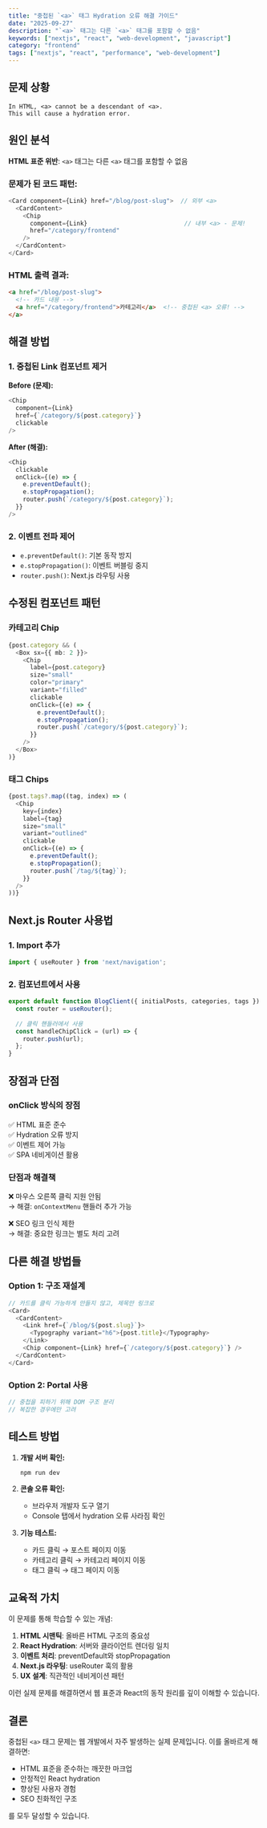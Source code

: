 ```yaml
---
title: "중첩된 `<a>` 태그 Hydration 오류 해결 가이드"
date: "2025-09-27"
description: "`<a>` 태그는 다른 `<a>` 태그를 포함할 수 없음"
keywords: ["nextjs", "react", "web-development", "javascript"]
category: "frontend"
tags: ["nextjs", "react", "performance", "web-development"]
---
```


## 문제 상황

```
In HTML, <a> cannot be a descendant of <a>.
This will cause a hydration error.
```

## 원인 분석

**HTML 표준 위반**: `<a>` 태그는 다른 `<a>` 태그를 포함할 수 없음

### 문제가 된 코드 패턴:
```typescript
<Card component={Link} href="/blog/post-slug">  // 외부 <a>
  <CardContent>
    <Chip
      component={Link}                           // 내부 <a> - 문제!
      href="/category/frontend"
    />
  </CardContent>
</Card>
```

### HTML 출력 결과:
```html
<a href="/blog/post-slug">
  <!-- 카드 내용 -->
  <a href="/category/frontend">카테고리</a>  <!-- 중첩된 <a> 오류! -->
</a>
```

## 해결 방법

### 1. 중첩된 Link 컴포넌트 제거

**Before (문제):**
```typescript
<Chip
  component={Link}
  href={`/category/${post.category}`}
  clickable
/>
```

**After (해결):**
```typescript
<Chip
  clickable
  onClick={(e) => {
    e.preventDefault();
    e.stopPropagation();
    router.push(`/category/${post.category}`);
  }}
/>
```

### 2. 이벤트 전파 제어

- `e.preventDefault()`: 기본 동작 방지
- `e.stopPropagation()`: 이벤트 버블링 중지
- `router.push()`: Next.js 라우팅 사용

## 수정된 컴포넌트 패턴

### 카테고리 Chip
```typescript
{post.category && (
  <Box sx={{ mb: 2 }}>
    <Chip
      label={post.category}
      size="small"
      color="primary"
      variant="filled"
      clickable
      onClick={(e) => {
        e.preventDefault();
        e.stopPropagation();
        router.push(`/category/${post.category}`);
      }}
    />
  </Box>
)}
```

### 태그 Chips
```typescript
{post.tags?.map((tag, index) => (
  <Chip 
    key={index}
    label={tag} 
    size="small" 
    variant="outlined"
    clickable
    onClick={(e) => {
      e.preventDefault();
      e.stopPropagation();
      router.push(`/tag/${tag}`);
    }}
  />
))}
```

## Next.js Router 사용법

### 1. Import 추가
```typescript
import { useRouter } from 'next/navigation';
```

### 2. 컴포넌트에서 사용
```typescript
export default function BlogClient({ initialPosts, categories, tags }) {
  const router = useRouter();
  
  // 클릭 핸들러에서 사용
  const handleChipClick = (url) => {
    router.push(url);
  };
}
```

## 장점과 단점

### onClick 방식의 장점
✅ HTML 표준 준수  
✅ Hydration 오류 방지  
✅ 이벤트 제어 가능  
✅ SPA 네비게이션 활용  

### 단점과 해결책
❌ 마우스 오른쪽 클릭 지원 안됨  
→ 해결: `onContextMenu` 핸들러 추가 가능

❌ SEO 링크 인식 제한  
→ 해결: 중요한 링크는 별도 처리 고려

## 다른 해결 방법들

### Option 1: 구조 재설계
```typescript
// 카드를 클릭 가능하게 만들지 않고, 제목만 링크로
<Card>
  <CardContent>
    <Link href={`/blog/${post.slug}`}>
      <Typography variant="h6">{post.title}</Typography>
    </Link>
    <Chip component={Link} href={`/category/${post.category}`} />
  </CardContent>
</Card>
```

### Option 2: Portal 사용
```typescript
// 중첩을 피하기 위해 DOM 구조 분리
// 복잡한 경우에만 고려
```

## 테스트 방법

1. **개발 서버 확인:**
   ```bash
   npm run dev
   ```

2. **콘솔 오류 확인:**
   - 브라우저 개발자 도구 열기
   - Console 탭에서 hydration 오류 사라짐 확인

3. **기능 테스트:**
   - 카드 클릭 → 포스트 페이지 이동
   - 카테고리 클릭 → 카테고리 페이지 이동
   - 태그 클릭 → 태그 페이지 이동

## 교육적 가치

이 문제를 통해 학습할 수 있는 개념:

1. **HTML 시맨틱**: 올바른 HTML 구조의 중요성
2. **React Hydration**: 서버와 클라이언트 렌더링 일치
3. **이벤트 처리**: preventDefault와 stopPropagation
4. **Next.js 라우팅**: useRouter 훅의 활용
5. **UX 설계**: 직관적인 네비게이션 패턴

이런 실제 문제를 해결하면서 웹 표준과 React의 동작 원리를 깊이 이해할 수 있습니다.

## 결론

중첩된 `<a>` 태그 문제는 웹 개발에서 자주 발생하는 실제 문제입니다. 이를 올바르게 해결하면:

- HTML 표준을 준수하는 깨끗한 마크업
- 안정적인 React hydration
- 향상된 사용자 경험
- SEO 친화적인 구조

를 모두 달성할 수 있습니다.
